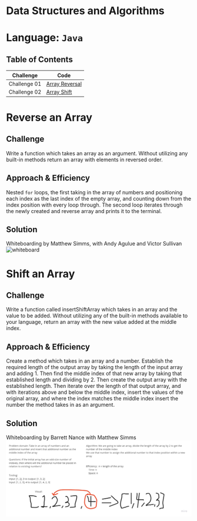 # Data Structures and Algorithms

# Language: `Java`

## Table of Contents

Challenge | Code
----------|-----
Challenge 01 | [Array Reversal](lib/src/main/java/challenges/ArrayReverse.java)
Challenge 02 | [Array Shift](lib/src/main/java/challenges/ArrayShift.java)

# Reverse an Array

## Challenge

Write a function which takes an array as an argument. Without utilizing any built-in methods return an array with elements in reversed order.

## Approach & Efficiency

Nested `for` loops, the first taking in the array of numbers and positioning each index as the last index of the empty array, and counting down from the index position with every loop through. The second loop iterates through the newly created and reverse array and prints it to the terminal.

## Solution

Whiteboarding by Matthew Simms, with Andy Agulue and Victor Sullivan
![whiteboard](/assets/ArrayReverse.PNG)

# Shift an Array

## Challenge

Write a function called insertShiftArray which takes in an array and the value to be added. Without utilizing any of the built-in methods available to your language, return an array with the new value added at the middle index.

## Approach & Efficiency

Create a method which takes in an array and a number. Establish the required length of the output array by taking the length of the input array and adding 1. Then find the middle index of that new array by taking that established length and dividing by 2. Then create the output array with the established length. Then iterate over the length of that output array, and with iterations above and below the middle index, insert the values of the original array, and where the index matches the middle index insert the number the method takes in as an argument.

## Solution

Whiteboarding by Barrett Nance with Matthew Simms
![whiteboard](assets/ArrayShift.jpg)
